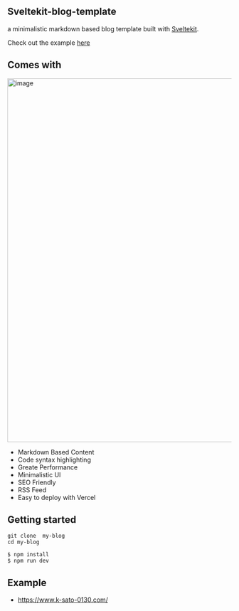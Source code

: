 ## Sveltekit-blog-template

a minimalistic markdown based blog template built with [Sveltekit](https://kit.svelte.dev/).

Check out the example [here]()

## Comes with

<img width="818" alt="image" src="https://user-images.githubusercontent.com/32632542/157196010-def94db3-6218-4dca-8bbd-2a16baca754b.png">

- Markdown Based Content
- Code syntax highlighting
- Greate Performance
- Minimalistic UI
- SEO Friendly
- RSS Feed
- Easy to deploy with Vercel


## Getting started

```
git clone  my-blog
cd my-blog
```


```
$ npm install
$ npm run dev
```


## Example
- https://www.k-sato-0130.com/


